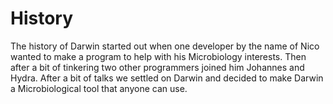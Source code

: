 # History 

The history of Darwin started out when one developer by the name of Nico wanted to make a program to
help with his Microbiology interests. Then after a bit of tinkering two other programmers joined him Johannes and Hydra. 
After a bit of talks we settled on Darwin and decided to make Darwin a Microbiological tool that anyone can use. 
